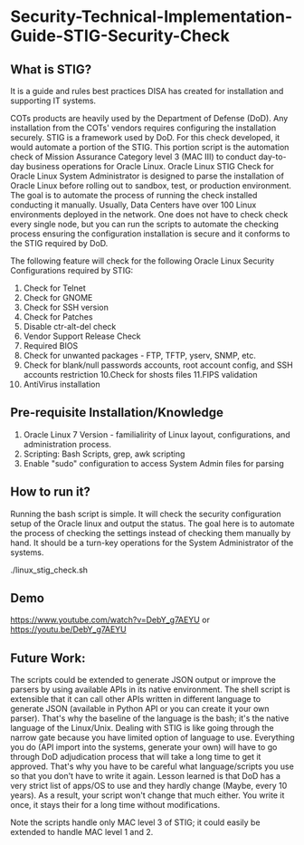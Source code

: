 # Security-Technical-Implementation-Guide-STIG-Security-Check

What is STIG?
------------
It is a guide and rules best practices DISA has created for installation and supporting IT systems.

COTs products are heavily used by the Department of Defense (DoD). Any installation from the COTs' vendors requires configuring the installation securely. STIG is a framework used by DoD. For this check developed, it would automate a portion of the STIG. This portion script is the automation check of Mission Assurance Category level 3 (MAC III) to conduct day-to-day business operations for Oracle Linux. Oracle Linux STIG Check for Oracle Linux System Administrator is designed to parse the installation of Oracle Linux before rolling out to sandbox, test, or production environment. The goal is to automate the process of running the check installed conducting it manually. Usually, Data Centers have over 100 Linux environments deployed in the network. One does not have to check check every single node, but you can run the scripts to automate the checking process ensuring the configuration installation is secure and it conforms to the STIG required by DoD.

The following feature will check for the following Oracle Linux Security Configurations required by STIG:
1. Check for Telnet 
2. Check for GNOME 
3. Check for SSH version
4. Check for Patches
5. Disable ctr-alt-del check
6. Vendor Support Release Check
7. Required BIOS
8. Check for unwanted packages - FTP, TFTP, yserv, SNMP, etc.
9. Check for blank/null passwords accounts, root account config, and SSH accounts restriction
10.Check for shosts files
11.FIPS validation
12. AntiVirus installation

Pre-requisite Installation/Knowledge
------------------------------------
1. Oracle Linux 7 Version - familialirity of Linux layout, configurations, and administration process.
2. Scripting: Bash Scripts, grep, awk scripting
3. Enable "sudo" configuration to access System Admin files for parsing

How to run it?
-------------
Running the bash script is simple. It will check the security configuration setup of the Oracle linux and output the status. The goal here is to automate the process of checking the settings instead of checking them manually by hand. It should be a turn-key operations for the System Administrator of the systems.

./linux_stig_check.sh

Demo
----
https://www.youtube.com/watch?v=DebY_g7AEYU
or 
https://youtu.be/DebY_g7AEYU


Future Work:
------------
The scripts could be extended to generate JSON output or improve the parsers by using available APIs in its native environment. The shell script is extensible that it can call other APIs written in different language to generate JSON (available in Python API or you can create it your own parser). That's why the baseline of the language is the bash; it's the native language of the Linux/Unix.  Dealing with STIG is like going through the narrow gate because you have limited option of language to use. Everything you do (API import into the systems, generate your own) will have to go through DoD adjudication process that will take a long time to get it approved. That's why you have to be careful what language/scripts you use so that you don't have to write it again. Lesson learned is that DoD has a very strict list of apps/OS to use and they hardly change (Maybe, every 10 years). As a result, your script won't change that much either. You write it once, it stays their for a long time without modifications.

Note the scripts handle only MAC level 3 of STIG; it could easily be extended to handle MAC level 1 and 2.

